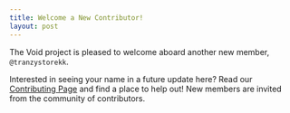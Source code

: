 ```yaml
---
title: Welcome a New Contributor!
layout: post
---
```


The Void project is pleased to welcome aboard another new member, `@tranzystorekk`.

Interested in seeing your name in a future update here? Read our
[Contributing Page](https://docs.voidlinux.org/contributing/index.html)
and find a place to help out! New members are invited from the community
of contributors.
